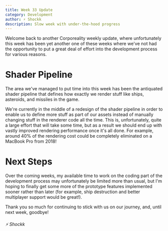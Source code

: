 ```yaml
---
title: Week 33 Update
category: Development
author: ⚡ Shockk
description: Slow week with under-the-hood progress
---
```


Welcome back to another Corporeality weekly update, where unfortunately this week has been yet another one of these weeks where we've not had the opportunity to put a great deal of effort into the development process for various reasons.

# Shader Pipeline

The area we've managed to put time into this week has been the antiquated shader pipeline that defines how exactly we render stuff like ships, asteroids, and missiles in the game.

We're currently in the middle of a redesign of the shader pipeline in order to enable us to define more stuff as part of our assets instead of manually changing stuff in the renderer code all the time. This is, unfortunately, quite a large effort that will take some time, but as a result we should end up with vastly improved rendering performance once it's all done. For example, around 40% of the rendering cost could be completely eliminated on a MacBook Pro from 2018!

# Next Steps

Over the coming weeks, my available time to work on the coding part of the development process may unfortunately be limited more than usual, but I'm hoping to finally get some more of the prototype features implemented sooner rather than later (for example, ship destruction and better multiplayer support would be great!).

Thank you so much for continuing to stick with us on our journey, and, until next week, goodbye!

###### ⚡ Shockk
